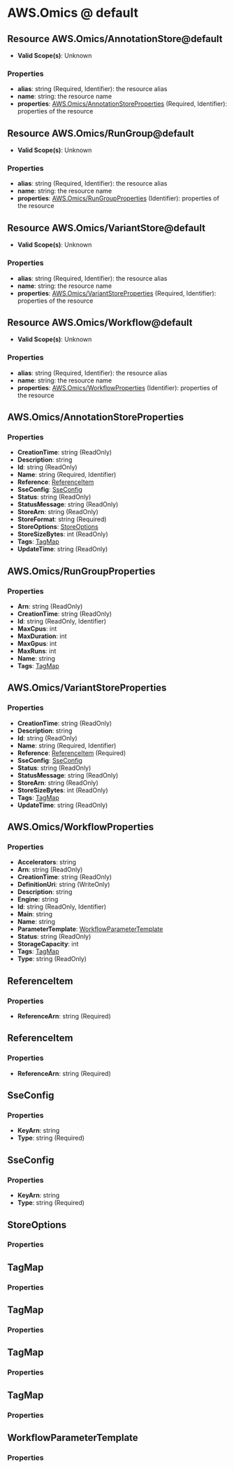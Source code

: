 # AWS.Omics @ default

## Resource AWS.Omics/AnnotationStore@default
* **Valid Scope(s)**: Unknown
### Properties
* **alias**: string (Required, Identifier): the resource alias
* **name**: string: the resource name
* **properties**: [AWS.Omics/AnnotationStoreProperties](#awsomicsannotationstoreproperties) (Required, Identifier): properties of the resource

## Resource AWS.Omics/RunGroup@default
* **Valid Scope(s)**: Unknown
### Properties
* **alias**: string (Required, Identifier): the resource alias
* **name**: string: the resource name
* **properties**: [AWS.Omics/RunGroupProperties](#awsomicsrungroupproperties) (Identifier): properties of the resource

## Resource AWS.Omics/VariantStore@default
* **Valid Scope(s)**: Unknown
### Properties
* **alias**: string (Required, Identifier): the resource alias
* **name**: string: the resource name
* **properties**: [AWS.Omics/VariantStoreProperties](#awsomicsvariantstoreproperties) (Required, Identifier): properties of the resource

## Resource AWS.Omics/Workflow@default
* **Valid Scope(s)**: Unknown
### Properties
* **alias**: string (Required, Identifier): the resource alias
* **name**: string: the resource name
* **properties**: [AWS.Omics/WorkflowProperties](#awsomicsworkflowproperties) (Identifier): properties of the resource

## AWS.Omics/AnnotationStoreProperties
### Properties
* **CreationTime**: string (ReadOnly)
* **Description**: string
* **Id**: string (ReadOnly)
* **Name**: string (Required, Identifier)
* **Reference**: [ReferenceItem](#referenceitem)
* **SseConfig**: [SseConfig](#sseconfig)
* **Status**: string (ReadOnly)
* **StatusMessage**: string (ReadOnly)
* **StoreArn**: string (ReadOnly)
* **StoreFormat**: string (Required)
* **StoreOptions**: [StoreOptions](#storeoptions)
* **StoreSizeBytes**: int (ReadOnly)
* **Tags**: [TagMap](#tagmap)
* **UpdateTime**: string (ReadOnly)

## AWS.Omics/RunGroupProperties
### Properties
* **Arn**: string (ReadOnly)
* **CreationTime**: string (ReadOnly)
* **Id**: string (ReadOnly, Identifier)
* **MaxCpus**: int
* **MaxDuration**: int
* **MaxGpus**: int
* **MaxRuns**: int
* **Name**: string
* **Tags**: [TagMap](#tagmap)

## AWS.Omics/VariantStoreProperties
### Properties
* **CreationTime**: string (ReadOnly)
* **Description**: string
* **Id**: string (ReadOnly)
* **Name**: string (Required, Identifier)
* **Reference**: [ReferenceItem](#referenceitem) (Required)
* **SseConfig**: [SseConfig](#sseconfig)
* **Status**: string (ReadOnly)
* **StatusMessage**: string (ReadOnly)
* **StoreArn**: string (ReadOnly)
* **StoreSizeBytes**: int (ReadOnly)
* **Tags**: [TagMap](#tagmap)
* **UpdateTime**: string (ReadOnly)

## AWS.Omics/WorkflowProperties
### Properties
* **Accelerators**: string
* **Arn**: string (ReadOnly)
* **CreationTime**: string (ReadOnly)
* **DefinitionUri**: string (WriteOnly)
* **Description**: string
* **Engine**: string
* **Id**: string (ReadOnly, Identifier)
* **Main**: string
* **Name**: string
* **ParameterTemplate**: [WorkflowParameterTemplate](#workflowparametertemplate)
* **Status**: string (ReadOnly)
* **StorageCapacity**: int
* **Tags**: [TagMap](#tagmap)
* **Type**: string (ReadOnly)

## ReferenceItem
### Properties
* **ReferenceArn**: string (Required)

## ReferenceItem
### Properties
* **ReferenceArn**: string (Required)

## SseConfig
### Properties
* **KeyArn**: string
* **Type**: string (Required)

## SseConfig
### Properties
* **KeyArn**: string
* **Type**: string (Required)

## StoreOptions
### Properties

## TagMap
### Properties

## TagMap
### Properties

## TagMap
### Properties

## TagMap
### Properties

## WorkflowParameterTemplate
### Properties

